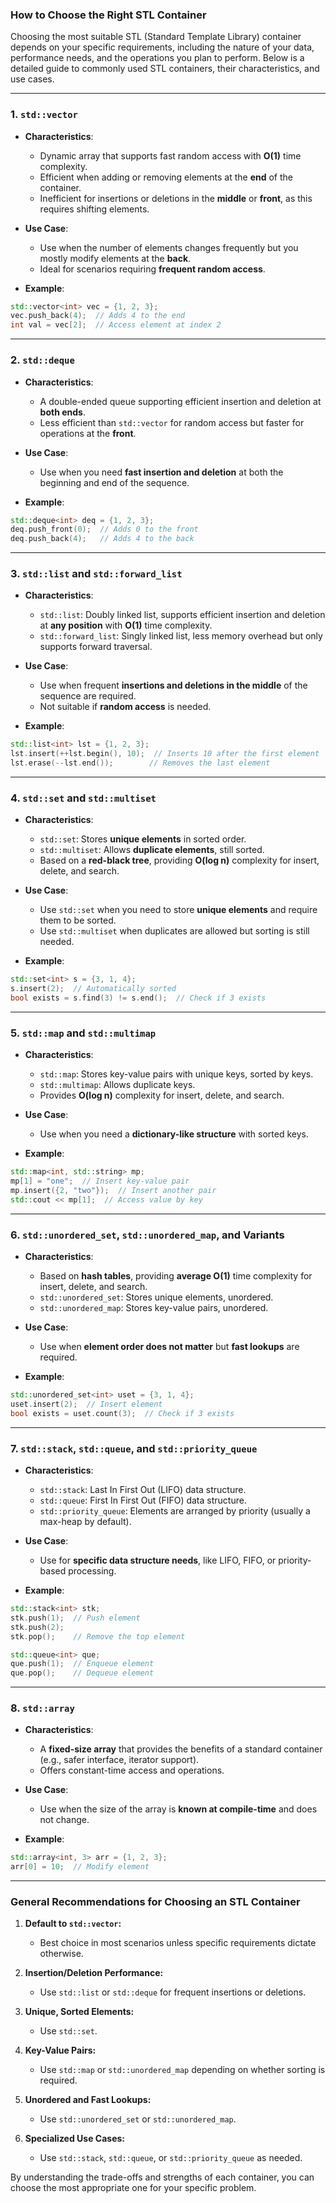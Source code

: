 ### **How to Choose the Right STL Container**

Choosing the most suitable STL (Standard Template Library) container depends on your specific requirements, including the nature of your data, performance needs, and the operations you plan to perform. Below is a detailed guide to commonly used STL containers, their characteristics, and use cases.

---

### **1. `std::vector`**
- **Characteristics**:
  - Dynamic array that supports fast random access with **O(1)** time complexity.
  - Efficient when adding or removing elements at the **end** of the container.
  - Inefficient for insertions or deletions in the **middle** or **front**, as this requires shifting elements.

- **Use Case**:
  - Use when the number of elements changes frequently but you mostly modify elements at the **back**.
  - Ideal for scenarios requiring **frequent random access**.

- **Example**:
```cpp
std::vector<int> vec = {1, 2, 3};
vec.push_back(4);  // Adds 4 to the end
int val = vec[2];  // Access element at index 2
```

---

### **2. `std::deque`**
- **Characteristics**:
  - A double-ended queue supporting efficient insertion and deletion at **both ends**.
  - Less efficient than `std::vector` for random access but faster for operations at the **front**.

- **Use Case**:
  - Use when you need **fast insertion and deletion** at both the beginning and end of the sequence.

- **Example**:
```cpp
std::deque<int> deq = {1, 2, 3};
deq.push_front(0);  // Adds 0 to the front
deq.push_back(4);   // Adds 4 to the back
```

---

### **3. `std::list` and `std::forward_list`**
- **Characteristics**:
  - `std::list`: Doubly linked list, supports efficient insertion and deletion at **any position** with **O(1)** time complexity.
  - `std::forward_list`: Singly linked list, less memory overhead but only supports forward traversal.

- **Use Case**:
  - Use when frequent **insertions and deletions in the middle** of the sequence are required.
  - Not suitable if **random access** is needed.

- **Example**:
```cpp
std::list<int> lst = {1, 2, 3};
lst.insert(++lst.begin(), 10);  // Inserts 10 after the first element
lst.erase(--lst.end());        // Removes the last element
```

---

### **4. `std::set` and `std::multiset`**
- **Characteristics**:
  - `std::set`: Stores **unique elements** in sorted order.
  - `std::multiset`: Allows **duplicate elements**, still sorted.
  - Based on a **red-black tree**, providing **O(log n)** complexity for insert, delete, and search.

- **Use Case**:
  - Use `std::set` when you need to store **unique elements** and require them to be sorted.
  - Use `std::multiset` when duplicates are allowed but sorting is still needed.

- **Example**:
```cpp
std::set<int> s = {3, 1, 4};
s.insert(2);  // Automatically sorted
bool exists = s.find(3) != s.end();  // Check if 3 exists
```

---

### **5. `std::map` and `std::multimap`**
- **Characteristics**:
  - `std::map`: Stores key-value pairs with unique keys, sorted by keys.
  - `std::multimap`: Allows duplicate keys.
  - Provides **O(log n)** complexity for insert, delete, and search.

- **Use Case**:
  - Use when you need a **dictionary-like structure** with sorted keys.

- **Example**:
```cpp
std::map<int, std::string> mp;
mp[1] = "one";  // Insert key-value pair
mp.insert({2, "two"});  // Insert another pair
std::cout << mp[1];  // Access value by key
```

---

### **6. `std::unordered_set`, `std::unordered_map`, and Variants**
- **Characteristics**:
  - Based on **hash tables**, providing **average O(1)** time complexity for insert, delete, and search.
  - `std::unordered_set`: Stores unique elements, unordered.
  - `std::unordered_map`: Stores key-value pairs, unordered.

- **Use Case**:
  - Use when **element order does not matter** but **fast lookups** are required.

- **Example**:
```cpp
std::unordered_set<int> uset = {3, 1, 4};
uset.insert(2);  // Insert element
bool exists = uset.count(3);  // Check if 3 exists
```

---

### **7. `std::stack`, `std::queue`, and `std::priority_queue`**
- **Characteristics**:
  - `std::stack`: Last In First Out (LIFO) data structure.
  - `std::queue`: First In First Out (FIFO) data structure.
  - `std::priority_queue`: Elements are arranged by priority (usually a max-heap by default).

- **Use Case**:
  - Use for **specific data structure needs**, like LIFO, FIFO, or priority-based processing.

- **Example**:
```cpp
std::stack<int> stk;
stk.push(1);  // Push element
stk.push(2);
stk.pop();    // Remove the top element

std::queue<int> que;
que.push(1);  // Enqueue element
que.pop();    // Dequeue element
```

---

### **8. `std::array`**
- **Characteristics**:
  - A **fixed-size array** that provides the benefits of a standard container (e.g., safer interface, iterator support).
  - Offers constant-time access and operations.

- **Use Case**:
  - Use when the size of the array is **known at compile-time** and does not change.

- **Example**:
```cpp
std::array<int, 3> arr = {1, 2, 3};
arr[0] = 10;  // Modify element
```

---

### **General Recommendations for Choosing an STL Container**

1. **Default to `std::vector`:**
   - Best choice in most scenarios unless specific requirements dictate otherwise.

2. **Insertion/Deletion Performance:**
   - Use `std::list` or `std::deque` for frequent insertions or deletions.

3. **Unique, Sorted Elements:**
   - Use `std::set`.

4. **Key-Value Pairs:**
   - Use `std::map` or `std::unordered_map` depending on whether sorting is required.

5. **Unordered and Fast Lookups:**
   - Use `std::unordered_set` or `std::unordered_map`.

6. **Specialized Use Cases:**
   - Use `std::stack`, `std::queue`, or `std::priority_queue` as needed.

By understanding the trade-offs and strengths of each container, you can choose the most appropriate one for your specific problem.